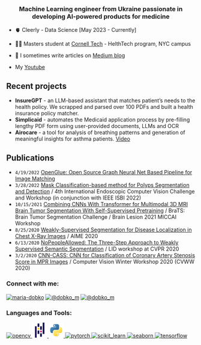 <h3 align="center">Machine Learning engineer from Ukraine passionate in developing AI-powered products for medicine</h3>


- 🫀 Cleerly - Data Science [May 2023 - Currently]

- 🧑‍🎓 Masters student at [Cornell Tech](https://www.tech.cornell.edu/) - HelthTech program, NYC campus
  
 

- 📝 I sometimes write articles on [Medium blog](https://medium.com/@dobko_m)

- My [Youtube](https://www.youtube.com/channel/UCyUohU13Vi2FDwGLdgMtDBA)

## Recent projects
- **InsureGPT** - an LLM-based assistant that matches patient’s needs to the health policy. We scrapped and parsed over 100 PDFs and built a health insurance policy matcher.
- **Simplicaid** - automates the Medicaid application process by pre-filling lengthy PDF form using user-provided documents, LLMs and OCR
- **Airocare** - a tool for analysis of breathing patterns and generation of meaningful insights for asthma patients. [Video](https://www.youtube.com/watch?v=ASEi8pnSnYM)


## Publications

- `4/19/2022` [OpenGlue: Open Source Graph Neural Net Based Pipeline for Image Matching](https://arxiv.org/abs/2204.08870)
- `3/28/2022` [Mask Classification-based method for Polyps Segmentation and Detection](http://ceur-ws.org/Vol-3148/paper6.pdf) / 4th International Endoscopic Computer Vision Challenge and Workshop (in conjunction with IEEE ISBI 2022)
- `10/15/2021` [Combining CNNs With Transformer for Multimodal 3D MRI Brain Tumor Segmentation With Self-Supervised Pretraining](https://arxiv.org/abs/2110.07919) / BraTS: Brain Tumor Segmentation Challenge / Brain Lesion 2021 MICCAI Workshop
- `8/25/2020` [Weakly-Supervised Segmentation for Disease Localization in Chest X-Ray Images](https://link.springer.com/chapter/10.1007/978-3-030-59137-3_23) / AIME 2020
- `6/13/2020` [NoPeopleAllowed: The Three-Step Approach to Weakly Supervised Semantic Segmentation](https://lidchallenge.github.io/papers/Track-1-3-NoPeopleAllowed-%20The%20Three-Step%20Approach%20to%20Weakly%20Supervised%20SemanticSegmentation.pdf) / LID workshop at CVPR 2020
- `3/2/2020` [CNN-CASS: CNN for Classification of Coronary Artery Stenosis Score in MPR Images](https://data.vicos.si/cvww20/12.pdf) / Computer Vision Winter Workshop 2020 (CVWW 2020)




<h3 align="left">Connect with me:</h3>
<p align="left">
<a href="https://linkedin.com/in/maria-dobko" target="blank"><img align="center" src="https://raw.githubusercontent.com/rahuldkjain/github-profile-readme-generator/master/src/images/icons/Social/linked-in-alt.svg" alt="maria-dobko" height="30" width="40" /></a>
<a href="https://medium.com/@dobko_m" target="blank"><img align="center" src="https://raw.githubusercontent.com/rahuldkjain/github-profile-readme-generator/master/src/images/icons/Social/medium.svg" alt="@dobko_m" height="30" width="40" /></a>
 <a href="https://scholar.google.com/citations?user=MMeux8MAAAAJ&hl=en" target="blank"><img align="center" src="https://upload.wikimedia.org/wikipedia/commons/c/c7/Google_Scholar_logo.svg" alt="@dobko_m" height="30" width="40" /></a>
</p>

<h3 align="left">Languages and Tools:</h3>
<p align="left"> <a href="https://opencv.org/" target="_blank" rel="noreferrer"> <img src="https://www.vectorlogo.zone/logos/opencv/opencv-icon.svg" alt="opencv" width="40" height="40"/> </a> <a href="https://pandas.pydata.org/" target="_blank" rel="noreferrer"> <img src="https://raw.githubusercontent.com/devicons/devicon/2ae2a900d2f041da66e950e4d48052658d850630/icons/pandas/pandas-original.svg" alt="pandas" width="40" height="40"/> </a> <a href="https://www.python.org" target="_blank" rel="noreferrer"> <img src="https://raw.githubusercontent.com/devicons/devicon/master/icons/python/python-original.svg" alt="python" width="40" height="40"/> </a> <a href="https://pytorch.org/" target="_blank" rel="noreferrer"> <img src="https://www.vectorlogo.zone/logos/pytorch/pytorch-icon.svg" alt="pytorch" width="40" height="40"/> </a> <a href="https://scikit-learn.org/" target="_blank" rel="noreferrer"> <img src="https://upload.wikimedia.org/wikipedia/commons/0/05/Scikit_learn_logo_small.svg" alt="scikit_learn" width="40" height="40"/> </a> <a href="https://seaborn.pydata.org/" target="_blank" rel="noreferrer"> <img src="https://seaborn.pydata.org/_images/logo-mark-lightbg.svg" alt="seaborn" width="40" height="40"/> </a> <a href="https://www.tensorflow.org" target="_blank" rel="noreferrer"> <img src="https://www.vectorlogo.zone/logos/tensorflow/tensorflow-icon.svg" alt="tensorflow" width="40" height="40"/> </a> </p>
